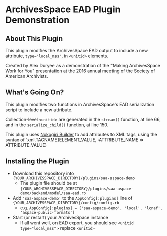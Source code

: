 # ArchivesSpace EAD Plugin Demonstration

## About This Plugin

This plugin modifies the ArchivesSpace EAD output to include a new attribute, `type="local_mss"`, in `<unitid>` elements.

Created by Alex Duryee as a demonstration of the "Making ArchivesSpace Work for You" presentation at the 2016 annual meeting of the Society of American Archivists.

## What's Going On?

This plugin modifies two functions in ArchivesSpace's EAD serialization script to include a new attribute.

Collection-level `<unitid>` are generated in the `stream()` function, at line 66, and in the `serialize_child()` function, at line 150.

This plugin uses [Nokogiri Builder](http://nokogiri.rubyforge.org/nokogiri/Nokogiri/XML/Builder.html) to add attributes to XML tags, using the syntax of `xml.TAGNAME(ELEMENT_VALUE, :ATTRIBUTE_NAME => ATTRIBUTE_VALUE)

## Installing the Plugin

* Download this repository into `{YOUR_ARCHIVESSPACE_DIRECTORY}/plugins/saa-aspace-demo`
  * The plugin file should be at `{YOUR_ARCHIVESSPACE_DIRECTORY}/plugins/saa-aspace-demo/backend/model/saa-ead.rb`
* Add `'saa-aspace-demo'` to the `AppConfig[:plugins]` line of `{YOUR_ARCHIVESSPACE_DIRECTORY}/config/config.rb`
  * e.g. `AppConfig[:plugins] = ['saa-aspace-demo', 'local', 'lcnaf', 'aspace-public-formats']`
* Start (or restart) your ArchivesSpace instance
  * If all went well, on EAD export, you should see `<unitid type="local_mss">` replace `<unitid>`